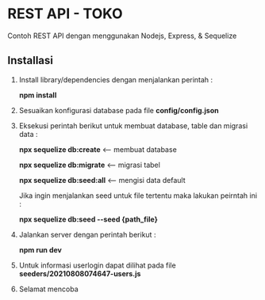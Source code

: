 # REST API - TOKO 

Contoh REST API dengan menggunakan Nodejs, Express, & Sequelize


## Installasi
1. Install library/dependencies dengan menjalankan perintah :

    **npm install**

2. Sesuaikan konfigurasi database pada file **config/config.json**
3. Eksekusi perintah berikut untuk membuat database, table dan migrasi data : 


    **npx sequelize db:create** <-- membuat database

    **npx sequelize db:migrate** <-- migrasi tabel

    **npx sequelize db:seed:all** <-- mengisi data default


    Jika ingin menjalankan seed untuk file tertentu maka lakukan peirntah ini : 
    
    **npx sequelize db:seed --seed {path_file}**
4. Jalankan server dengan perintah berikut : 

    **npm run dev**
    
5. Untuk informasi userlogin dapat dilihat pada file **seeders/20210808074647-users.js**
6. Selamat mencoba
